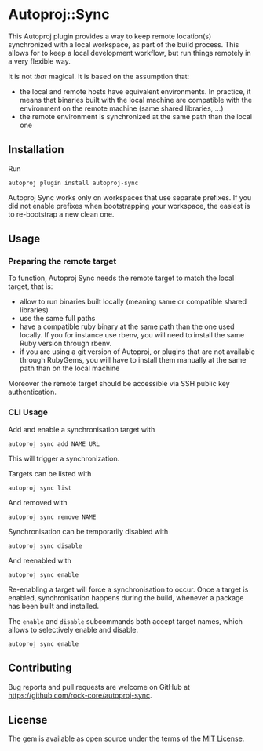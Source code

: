 # Autoproj::Sync

This Autoproj plugin provides a way to keep remote location(s) synchronized
with a local workspace, as part of the build process. This allows for to keep
a local development workflow, but run things remotely in a very flexible way.

It is not *that* magical. It is based on the assumption that:
- the local and remote hosts have equivalent environments. In practice, it means
  that binaries built with the local machine are compatible with the environment
  on the remote machine (same shared libraries, ...)
- the remote environment is synchronized at the same path than the local one

## Installation

Run

```
autoproj plugin install autoproj-sync
```

Autoproj Sync works only on workspaces that use separate prefixes. If you did
not enable prefixes when bootstrapping your workspace, the easiest is to
re-bootstrap a new clean one.

## Usage

### Preparing the remote target

To function, Autoproj Sync needs the remote target to match the local target, that is:

- allow to run binaries built locally (meaning same or compatible shared libraries)
- use the same full paths
- have a compatible ruby binary at the same path than the one used locally. If you
  for instance use rbenv, you will need to install the same Ruby version through rbenv.
- if you are using a git version of Autoproj, or plugins that are not available through
  RubyGems, you will have to install them manually at the same path than on the local
  machine

Moreover the remote target should be accessible via SSH public key authentication.

### CLI Usage

Add and enable a synchronisation target with

```
autoproj sync add NAME URL
```

This will trigger a synchronization.

Targets can be listed with

```
autoproj sync list
```

And removed with

```
autoproj sync remove NAME
```

Synchronisation can be temporarily disabled with

```
autoproj sync disable
```

And reenabled with

```
autoproj sync enable
```

Re-enabling a target will force a synchronisation to occur. Once a target is
enabled, synchronisation happens during the build, whenever a package has
been built and installed.

The `enable` and `disable` subcommands both accept target names, which allows
to selectively enable and disable.

```
autoproj sync enable
```

## Contributing

Bug reports and pull requests are welcome on GitHub at https://github.com/rock-core/autoproj-sync.

## License

The gem is available as open source under the terms of the [MIT License](https://opensource.org/licenses/MIT).
